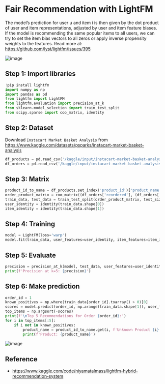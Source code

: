 # Fair Recommendation with LightFM

The model’s prediction for user u and item i is then given by the dot product of user and item representations, adjusted by user and item feature biases. If the model is recommending the same popular items to all users, we can try to set the item bias vectors to all zeros or apply inverse propensity weights to the features. Read more at: https://github.com/lyst/lightfm/issues/395

![image](https://github.com/hughiephan/DPL/assets/16631121/98fd531b-4fbf-430a-bf87-34c3c188754e)

## Step 1: Import libraries

```python
!pip install lightfm
import numpy as np
import pandas as pd
from lightfm import LightFM
from lightfm.evaluation import precision_at_k
from sklearn.model_selection import train_test_split
from scipy.sparse import coo_matrix, identity
```

## Step 2: Dataset
Download `Instacart Market Basket Analysis` from https://www.kaggle.com/datasets/psparks/instacart-market-basket-analysis
```python
df_products = pd.read_csv('/kaggle/input/instacart-market-basket-analysis/products.csv')
df_orders = pd.read_csv('/kaggle/input/instacart-market-basket-analysis/order_products__train.csv')
```

## Step 3: Matrix
```python
product_id_to_name = df_products.set_index('product_id')['product_name'].to_dict()
order_product_matrix = coo_matrix((df_orders['reordered'], (df_orders['order_id'], df_orders['product_id']))).tocsr()
train_data, test_data = train_test_split(order_product_matrix, test_size=0.2, random_state=42)
user_identity = identity(train_data.shape[0])
item_identity = identity(train_data.shape[1])
```

## Step 4: Training
```python
model = LightFM(loss='warp')
model.fit(train_data, user_features=user_identity, item_features=item_identity, epochs=30, num_threads=2)
```

## Step 5: Evaluate
```python
precision = precision_at_k(model, test_data, user_features=user_identity, item_features=item_identity, k=5).mean()
print(f'Precision at k=5: {precision}')
```

## Step 6: Make prediction
```python
order_id = 1
known_positives = np.where(train_data[order_id].toarray() > 0)[0]
scores = model.predict(order_id, np.arange(train_data.shape[1]), user_features=user_identity, item_features=item_identity)
top_items = np.argsort(-scores)
print(f'\nTop 5 Recommendations for Order {order_id}:')
for i in top_items[:5]:
    if i not in known_positives:
        product_name = product_id_to_name.get(i, f'Unknown Product {i}')
        print(f'Product: {product_name}')
```

![image](https://github.com/hughiephan/DPL/assets/16631121/dc725dee-ba86-480a-b2a3-98663abcd681)

## Reference
- https://www.kaggle.com/code/niyamatalmass/lightfm-hybrid-recommendation-system

